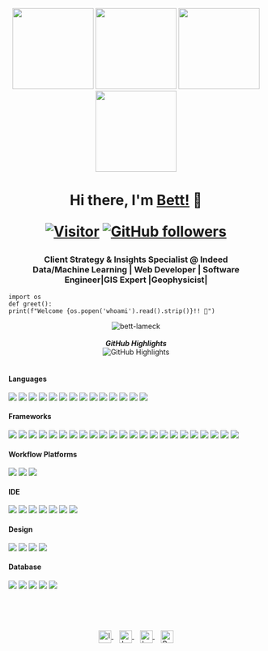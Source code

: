 <p align="center">
    <img src="https://octodex.github.com/images/manufacturetocat.png" height="160px" width="160px">
    <img src="https://octodex.github.com/images/daftpunktocat-thomas.gif" height="160px" width="160px">
    <img src="https://octodex.github.com/images/daftpunktocat-guy.gif" height="160px" width="160px">
    <img src="https://octodex.github.com/images/mona-the-rivetertocat.png" height="160px" width="160px">
</p>

<h1 align="center">
    Hi there, I'm 
    <a href="https://github.com/bettlameck" target="_blank">Bett!</a> 👋

[![Visitor](https://komarev.com/ghpvc/?username=bettlameck&style=flat&color=blueviolet)](https://github.com/bettlameck) 
[![GitHub followers](https://img.shields.io/github/followers/bettlameck.svg?style=social&label=Follow&color=blueviolet)](https://github.com/bettlameck?tab=followers) 
</h1>

<h3 align="center">
    Client Strategy & Insights Specialist @ Indeed
    <br/>
    Data/Machine Learning | Web Developer | Software Engineer|GIS Expert |Geophysicist|
</h3>

```python3
import os
def greet():
print(f"Welcome {os.popen('whoami').read().strip()}!! 👋")
```
<div>
    <p align="center">
        <img src="https://github-readme-stats.vercel.app/api?username=bettlameck&count_private=true&show_icons=true&theme=radical"
        alt=bett-lameck />
        <br />
        <br />
        <b><em>GitHub Highlights</em></b>
        <br />
        <img src="https://github-readme-streak-stats.herokuapp.com/?user=Bettlameck" alt="GitHub Highlights" />
        <br />
        <br />
        <!-- <b><em>Programming activity (Last 7 days):</em></b> 
        <br />
        <img src="https://github-readme-stats.vercel.app/api/wakatime?username=Bettlameck" alt="WakaTime" /> -->
    </p>
</div>

#### Languages
[![](https://img.shields.io/badge/Python-3776AB?style=for-the-badge&logo=python&logoColor=white)]() 
[![](https://img.shields.io/badge/HTML5-E34F26?style=for-the-badge&logo=html5&logoColor=white)]() 
[![](https://img.shields.io/badge/CSS3-1572B6?style=for-the-badge&logo=css3&logoColor=white)]() 
[![](https://img.shields.io/badge/JavaScript-323330?style=for-the-badge&logo=javascript&logoColor=F7DF1E)]() 
[![](https://img.shields.io/badge/TypeScript-007ACC?style=for-the-badge&logo=typescript&logoColor=white)]() 
[![](https://img.shields.io/badge/Java-ED8B00?style=for-the-badge&logo=java&logoColor=white)]() 
[![](https://img.shields.io/badge/PHP-777BB4?style=for-the-badge&logo=php&logoColor=white)]() 
[![](https://img.shields.io/badge/Dart-0175C2?style=for-the-badge&logo=dart&logoColor=white)]() 
[![](https://img.shields.io/badge/TensorFlow-FF6F00?style=for-the-badge&logo=TensorFlow&logoColor=white)]() 
[![](https://img.shields.io/badge/scikit_learn-F7931E?style=for-the-badge&logo=scikit-learn&logoColor=white)]() 
[![](https://img.shields.io/badge/Keras-D00000?style=for-the-badge&logo=Keras&logoColor=white)]() 
[![](https://img.shields.io/badge/Numpy-777BB4?style=for-the-badge&logo=numpy&logoColor=white)]() 
[![](https://img.shields.io/badge/Pandas-2C2D72?style=for-the-badge&logo=pandas&logoColor=white)]() 
[![](https://img.shields.io/badge/LaTeX-47A141?style=for-the-badge&logo=LaTeX&logoColor=white)]() 

#### Frameworks
[![](https://img.shields.io/badge/Node.js-339933?style=for-the-badge&logo=nodedotjs&logoColor=white)]() 
[![](https://img.shields.io/badge/npm-CB3837?style=for-the-badge&logo=npm&logoColor=white)]() 
[![](https://img.shields.io/badge/Yarn-2C8EBB?style=for-the-badge&logo=yarn&logoColor=white)]() 
[![](https://img.shields.io/badge/Sass-CC6699?style=for-the-badge&logo=sass&logoColor=white)]() 
[![](https://img.shields.io/badge/R-276DC3?style=for-the-badge&logo=r&logoColor=white)]() 
[![](https://img.shields.io/badge/Scala-DC322F?style=for-the-badge&logo=scala&logoColor=white)]() 
[![](https://img.shields.io/badge/Jupyter-F37626.svg?&style=for-the-badge&logo=Jupyter&logoColor=white)]() 
[![](https://img.shields.io/badge/Markdown-000000?style=for-the-badge&logo=markdown&logoColor=white)]() 
[![](https://img.shields.io/badge/React-20232A?style=for-the-badge&logo=react&logoColor=61DAFB)]() 
[![](https://img.shields.io/badge/Vue.js-35495E?style=for-the-badge&logo=vuedotjs&logoColor=4FC08D)]() 
[![](https://img.shields.io/badge/Bootstrap-563D7C?style=for-the-badge&logo=bootstrap&logoColor=white)]() 
[![](https://img.shields.io/badge/Material--UI-0081CB?style=for-the-badge&logo=material-ui&logoColor=white)]() 
[![](https://img.shields.io/badge/Docker-2CA5E0?style=for-the-badge&logo=docker&logoColor=white)]() 
[![](https://img.shields.io/badge/conda-342B029.svg?&style=for-the-badge&logo=anaconda&logoColor=white)]() 
[![](https://img.shields.io/badge/firebase-ffca28?style=for-the-badge&logo=firebase&logoColor=black)]() 
[![](https://img.shields.io/badge/Git-F05032?style=for-the-badge&logo=git&logoColor=white)]() 
[![](https://img.shields.io/badge/Postman-FF6C37?style=for-the-badge&logo=Postman&logoColor=white)]() 
[![](https://img.shields.io/badge/PowerBI-F2C811?style=for-the-badge&logo=Power%20BI&logoColor=white)]() 
[![](https://img.shields.io/badge/Nginx-009639?style=for-the-badge&logo=nginx&logoColor=white)]() 
[![](https://img.shields.io/badge/AlpineJS-8BC0D0?style=for-the-badge&logo=alpine.js&logoColor=black)]() 
[![](https://img.shields.io/badge/Xampp-F37623?style=for-the-badge&logo=xampp&logoColor=white)]() 
[![](https://img.shields.io/badge/Apache-D22128?style=for-the-badge&logo=Apache&logoColor=white)]() 
[![](https://img.shields.io/badge/JWT-000000?style=for-the-badge&logo=JSON%20web%20tokens&logoColor=white)]() 
[![]()]() 
[![]()]() 
[![]()]() 
[![]()]() 
[![]()]() 
[![]()]() 
[![]()]() 
[![]()]() 
[![]()]() 

#### Workflow Platforms
[![](https://img.shields.io/badge/Jenkins-D24939?style=for-the-badge&logo=Jenkins&logoColor=white)]() 
[![](https://img.shields.io/badge/Jira-0052CC?style=for-the-badge&logo=Jira&logoColor=white)]() 
[![](https://img.shields.io/badge/TeamCity-000000?style=for-the-badge&logo=TeamCity&logoColor=white)]() 

#### IDE
[![](https://img.shields.io/badge/Visual_Studio-5C2D91?style=for-the-badge&logo=visual%20studio&logoColor=white)]() 
[![](https://img.shields.io/badge/Atom-66595C?style=for-the-badge&logo=Atom&logoColor=white)]() 
[![](https://img.shields.io/badge/Eclipse-2C2255?style=for-the-badge&logo=eclipse&logoColor=white)]() 
[![](https://img.shields.io/badge/PyCharm-000000.svg?&style=for-the-badge&logo=PyCharm&logoColor=white)]() 
[![](https://img.shields.io/badge/VIM-%2311AB00.svg?&style=for-the-badge&logo=vim&logoColor=white)]() 
[![](https://img.shields.io/badge/phpstorm-143?style=for-the-badge&logo=phpstorm&logoColor=black&color=black&labelColor=darkorchid)]() 
[![](https://img.shields.io/badge/RStudio-75AADB?style=for-the-badge&logo=RStudio&logoColor=white)]() 

#### Design
[![](https://img.shields.io/badge/Figma-F24E1E?style=for-the-badge&logo=figma&logoColor=white)]() 
[![](https://img.shields.io/badge/Adobe%20Illustrator-FF9A00?style=for-the-badge&logo=adobe%20illustrator&logoColor=white)]() 
[![](https://img.shields.io/badge/Adobe%20XD-470137?style=for-the-badge&logo=Adobe%20XD&logoColor=#FF61F6)]()
[![](https://img.shields.io/badge/Adobe%20Photoshop-31A8FF?style=for-the-badge&logo=Adobe%20Photoshop&logoColor=black)]() 

#### Database
[![](https://img.shields.io/badge/MySQL-00000F?style=for-the-badge&logo=mysql&logoColor=white)]() 
[![](https://img.shields.io/badge/MariaDB-003545?style=for-the-badge&logo=mariadb&logoColor=white)]() 
[![](https://img.shields.io/badge/PostgreSQL-316192?style=for-the-badge&logo=postgresql&logoColor=white)]() 
[![](https://img.shields.io/badge/SQLite-07405E?style=for-the-badge&logo=sqlite&logoColor=white)]() 
[![](https://img.shields.io/badge/redis-%23DD0031.svg?&style=for-the-badge&logo=redis&logoColor=white)]()

<br/>
<br/>
<br/>
<p align="center">
    <a href="https://www.linkedin.com/in/Lameckbett" target="blank">
        <img align="center" src="https://cdn-icons-png.flaticon.com/512/174/174857.png" alt="lameckbett" height="25" width="25" />
    </a> 
    &nbsp;&nbsp;
    <a href="https://twitter.com/Lameckbett1" target="blank">
        <img align="center" src="https://cdn-icons-png.flaticon.com/512/733/733579.png" alt="Lameckbett1" height="25" width="25" />
    </a>
    &nbsp;&nbsp;   
    <a href="https://codepen.io/bettlameck" target="blank">
        <img align="center" src="https://cdn-icons-png.flaticon.com/512/1626/1626319.png" alt="bettlameck" height="25" width="25" />
    </a>
    &nbsp;&nbsp;   
    <a href="https://www.behance.net/bettlameck" target="blank">
        <img align="center" src="https://a5.behance.net/07593793c3cc44f8f7be480b6e665008bebfcbfe/img/site/favicon.ico?cb=264615658" alt="Bett_Lameck"                        height="25" width="25" />
    </a>
